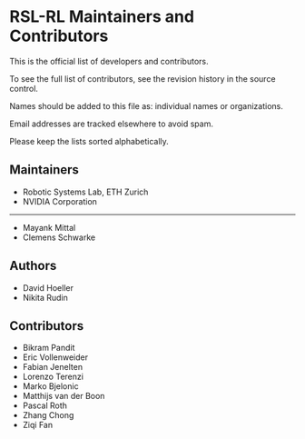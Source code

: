 # RSL-RL Maintainers and Contributors

This is the official list of developers and contributors.

To see the full list of contributors, see the revision history in the source control.

Names should be added to this file as: individual names or organizations.

Email addresses are tracked elsewhere to avoid spam.

Please keep the lists sorted alphabetically.

## Maintainers

* Robotic Systems Lab, ETH Zurich
* NVIDIA Corporation

---

* Mayank Mittal
* Clemens Schwarke

## Authors

* David Hoeller
* Nikita Rudin

## Contributors

* Bikram Pandit
* Eric Vollenweider
* Fabian Jenelten
* Lorenzo Terenzi
* Marko Bjelonic
* Matthijs van der Boon
* Pascal Roth
* Zhang Chong
* Ziqi Fan
